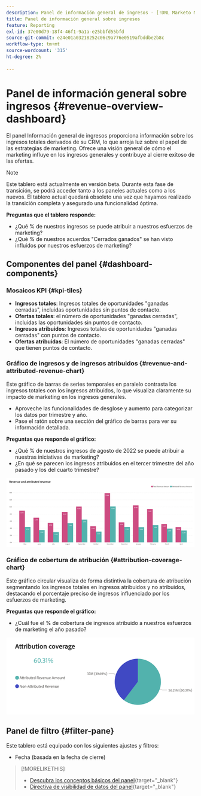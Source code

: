 ```yaml
---
description: Panel de información general de ingresos - [!DNL Marketo Measure] - Producto
title: Panel de información general sobre ingresos
feature: Reporting
exl-id: 37e00d79-18f4-46f1-9a1a-e25bbfd55bfd
source-git-commit: e24e01a03218252c06c9a776e0519afbddbe2b8c
workflow-type: tm+mt
source-wordcount: '315'
ht-degree: 2%

---
```


# Panel de información general sobre ingresos {#revenue-overview-dashboard}

El panel Información general de ingresos proporciona información sobre los ingresos totales derivados de su CRM, lo que arroja luz sobre el papel de las estrategias de marketing. Ofrece una visión general de cómo el marketing influye en los ingresos generales y contribuye al cierre exitoso de las ofertas.

>[!NOTE]
>
>Este tablero está actualmente en versión beta. Durante esta fase de transición, se podrá acceder tanto a los paneles actuales como a los nuevos. El tablero actual quedará obsoleto una vez que hayamos realizado la transición completa y asegurado una funcionalidad óptima.

**Preguntas que el tablero responde:**

* ¿Qué % de nuestros ingresos se puede atribuir a nuestros esfuerzos de marketing?
* ¿Qué % de nuestros acuerdos &quot;Cerrados ganados&quot; se han visto influidos por nuestros esfuerzos de marketing?

## Componentes del panel {#dashboard-components}

### Mosaicos KPI {#kpi-tiles}

* **Ingresos totales**: Ingresos totales de oportunidades &quot;ganadas cerradas&quot;, incluidas oportunidades sin puntos de contacto.
* **Ofertas totales**: el número de oportunidades &quot;ganadas cerradas&quot;, incluidas las oportunidades sin puntos de contacto.
* **Ingresos atribuidos**: Ingresos totales de oportunidades &quot;ganadas cerradas&quot; con puntos de contacto.
* **Ofertas atribuidas**: El número de oportunidades &quot;ganadas cerradas&quot; que tienen puntos de contacto.

### Gráfico de ingresos y de ingresos atribuidos {#revenue-and-attributed-revenue-chart}

Este gráfico de barras de series temporales en paralelo contrasta los ingresos totales con los ingresos atribuidos, lo que visualiza claramente su impacto de marketing en los ingresos generales.

* Aproveche las funcionalidades de desglose y aumento para categorizar los datos por trimestre y año.
* Pase el ratón sobre una sección del gráfico de barras para ver su información detallada.

**Preguntas que responde el gráfico:**

* ¿Qué % de nuestros ingresos de agosto de 2022 se puede atribuir a nuestras iniciativas de marketing?
* ¿En qué se parecen los ingresos atribuidos en el tercer trimestre del año pasado y los del cuarto trimestre?

![](assets/revenue-overview-dashboard-1.png)

### Gráfico de cobertura de atribución {#attribution-coverage-chart}

Este gráfico circular visualiza de forma distintiva la cobertura de atribución segmentando los ingresos totales en ingresos atribuidos y no atribuidos, destacando el porcentaje preciso de ingresos influenciado por los esfuerzos de marketing.

**Preguntas que responde el gráfico:**

* ¿Cuál fue el % de cobertura de ingresos atribuido a nuestros esfuerzos de marketing el año pasado?

![](assets/revenue-overview-dashboard-2.png)

## Panel de filtro {#filter-pane}

Este tablero está equipado con los siguientes ajustes y filtros:

* Fecha (basada en la fecha de cierre)

>[!MORELIKETHIS]
>
>* [Descubra los conceptos básicos del panel](/help/marketo-measure-discover-ui/dashboards/discover-dashboard-basics.md){target="_blank"}
>* [Directiva de visibilidad de datos del panel](/help/marketo-measure-discover-ui/dashboards/dashboard-data-visibility-policy.md){target="_blank"}
